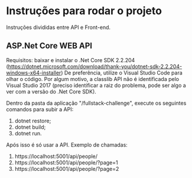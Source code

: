 # Instruções para rodar o projeto
Instruções divididas entre API e Front-end. 

## ASP.Net Core WEB API
Requisitos: baixar e instalar o .Net Core SDK 2.2.204 (https://dotnet.microsoft.com/download/thank-you/dotnet-sdk-2.2.204-windows-x64-installer)
De preferência, utilize o Visual Studio Code para olhar o código. Por algum motivo, a classlib API não é identificada pelo Visual Studio 2017 (preciso identificar a raiz do problema, pode ser algo a ver com a versão do .Net Core SDK).

Dentro da pasta da aplicação "/fullstack-challenge", execute os seguintes comandos para subir a API:

1. dotnet restore;
2. dotnet build;
3. dotnet run.

Após isso é só usar a API.
Exemplo de chamadas:
1. https://localhost:5001/api/people/
2. https://localhost:5001/api/people/?page=1
3. https://localhost:5001/api/people/?page=2